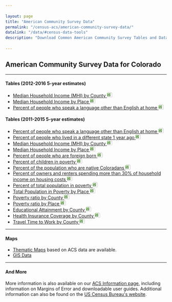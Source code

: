 ```yaml
---

layout: page
title: "American Community Survey Data"
permalink: "/census-acs/american-community-survey-data/"
datalink: "/data/#census-data-tools"
description: "Download Common American Community Survey Tables and Data."
    
---
```

## American Community Survey Data for Colorado
- - -

#### Tables (2012-2016 5-year estimates)

- [Median Household Income (MHI) by County ![xls](/images/page_white_excel.png 'download xls file')](https://drive.google.com/uc?export=download&id=1LTZ1efQQbUTvMff2PGLr7lgiMUGpb8rv)
- [Median Household Income by Place ![xls](/images/page_white_excel.png 'download xls file')](https://drive.google.com/uc?export=download&id=1ykQTOvnhor0WGDOhy2hqcwEZSYJc8QfP)
- [Percent of people who speak a language other than English at home ![xls](/images/page_white_excel.png 'download xls file')](https://drive.google.com/uc?export=download&id=1z6C19ui5ef8YwerVLqVk7xKCBrkIUpCZ)




#### Tables (2011-2015 5-year estimates)

- [Percent of people who speak a language other than English at home ![xls](/images/page_white_excel.png 'download xls file')](https://drive.google.com/uc?export=download&id=0ByjImPUKASTTSW4teGhhaVU3enc)
- [Percent of people who lived in a different state 1 year ago ![xls](/images/page_white_excel.png 'download xls file')](https://drive.google.com/uc?export=download&id=0ByjImPUKASTTUThVRzZwWjJhTG8)
- [Median Household Income (MHI) by County ![xls](/images/page_white_excel.png 'download xls file')](https://drive.google.com/uc?export=download&id=0ByjImPUKASTTblBqVnZHaUhDWEU)
- [Median Household Income by Place ![xls](/images/page_white_excel.png 'download xls file')](https://drive.google.com/uc?export=download&id=0ByjImPUKASTTNnBuUzhUZlVwR2c)
- [Percent of people who are foreign born ![xls](/images/page_white_excel.png 'download xls file')](https://drive.google.com/uc?export=download&id=0ByjImPUKASTTM0hydmt1M1ZUWVk)
- [Percent of children in poverty ![xls](/images/page_white_excel.png 'download xls file')](https://drive.google.com/uc?export=download&id=0ByjImPUKASTTMTRKSXo2Q1NhNW8)
- [Percent of the population who are native Coloradans ![xls](/images/page_white_excel.png 'download xls file')](https://drive.google.com/uc?export=download&id=0ByjImPUKASTTVzh6TTlOYldKRlE)
- [Percent of owners and renters spending more than 30% of household income on housing costs ![xls](/images/page_white_excel.png 'download xls file')](https://drive.google.com/uc?export=download&id=0ByjImPUKASTTYm5kbVNpOW5zdm8)
- [Percent of total population in poverty ![xls](/images/page_white_excel.png 'download xls file')](https://drive.google.com/uc?export=download&id=0ByjImPUKASTTbEFfUU10NmpMa2s)
- [Total Population in Poverty by Place ![xls](/images/page_white_excel.png 'download xls file')](https://drive.google.com/uc?export=download&id=0ByjImPUKASTTbFNudkFBLVVZLW8)
- [Poverty ratio by County ![xls](/images/page_white_excel.png 'download xls file')](https://drive.google.com/uc?export=download&id=0ByjImPUKASTTcG1CMWFlaUg3SGs)
- [Poverty ratio by Place ![xls](/images/page_white_excel.png 'download xls file')](https://drive.google.com/uc?export=download&id=0ByjImPUKASTTampUaFBONDVWNWM)
- [Educational Attainment by County ![xls](/images/page_white_excel.png 'download xls file')](https://drive.google.com/uc?export=download&id=0ByjImPUKASTTQ1dyU29jTHZycW8)
- [Health Insurance Coverage by County ![xls](/images/page_white_excel.png 'download xls file')](https://drive.google.com/uc?export=download&id=0ByjImPUKASTTTUJVN3ppME9GeHc)
- [Travel Time to Work by County ![xls](/images/page_white_excel.png 'download xls file')](https://drive.google.com/uc?export=download&id=0ByjImPUKASTTdFQ5VkU1OGpfMEU)



- - -

#### Maps

- [Thematic Maps](/gis/thematic-maps#thematic-maps) based on ACS data are available.
- [GIS Data](/gis/gis-data#gis-data)


- - -

#### And More

More information is also available on our [ACS Information page](/census-acs/american-community-survey-information#american-community-survey-information), including information on Margins of Error and downloadable user guides. Additional information can also be found on the [US Census Bureau\'s website](http://www.census.gov/).
